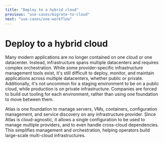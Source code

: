 ```yaml
---
title: "Deploy to a hybrid cloud"
previous: "use-cases/migrate-to-cloud"
next: "use-cases/one-workflow"
---
```

# Deploy to a hybrid cloud

Many modern applications are no longer contained on one cloud or one datacenter. Instead, infrastructure spans multiple datacenters and requires complex orchestration. While some provider-specific infrastructure management tools exist, it's still difficult to deploy, monitor, and maintain applications across multiple datacenters, whether public or private. Additionally, it's not uncommon for a staging environment to be on a public cloud, while production is on private infrastructure. Companies are forced to build out tooling for each environment, rather than using one foundation to move between them.

Atlas is one foundation to manage servers, VMs, containers, configuration management, and service discovery on any infrastructure provider. Since Atlas is cloud-agnostic, it allows a single configuration to be used to manage multiple providers, and to even handle cross-cloud dependencies. This simplifies management and orchestration, helping operators build large-scale multi-cloud infrastructures.
